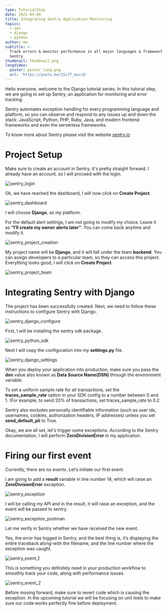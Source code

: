 ```yaml
---
type: TutorialStep
date: 2021-04-09
title: Integrating Sentry Application Monitoring
topics:
  - aws
  - django
  - python
author: mm
subtitle: >-
  Track errors & monitor performance in all major languages & frameworks with
  Sentry
thumbnail: thumbnail.png
longVideo:
  poster: poster_long.png
  url: 'https://youtu.be/1Sc7T_muccQ'
---
```


Hello everyone, welcome to the Django tutorial series. In this tutorial step, 
we are going to set up Sentry, an application for monitoring and error tracking.

Sentry automates exception handling for every programming language and platform, so you can observe and respond
to any issues up and down the stack: JavaScript, Python, PHP, Ruby, Java, and modern frontend frameworks 
and even the serverless frameworks.




To know more about Sentry please visit the website [sentry.io](https://sentry.io/)

# Project Setup

Make sure to create an account in Sentry, it's pretty straight forward. I already have an account,
so I will proceed with the login.

![sentry_login](./steps/step1.png)

Ok, we have reached the dashboard, I will now click on **Create Project**.

![sentry_dashboard](./steps/step2.png)

I will choose **Django**, as my platform. 

For the default alert settings, I am not going to modify my choice. Leave
it as **“I’ll create my owner alerts later”**. You can come back anytime and modify it.

![sentry_project_creation](./steps/step3.png)


My project name will be **Django**, and it will fall under the team **backend**. You can assign developers
to a particular team, so they can access this project. Everything looks good, I will click on **Create Project**.

![sentry_project_team](./steps/step4.png)

# Integrating Sentry with Django

The project has been successfully created. Next, we need to follow these instructions to configure
Sentry with Django. 
 

![sentry_django_configure](./steps/step5.png)

First, I will be installing the sentry sdk package. 

![sentry_python_sdk](./steps/step6.png)

Next I will copy the configuration into my **settings.py** file.

![sentry_django_settings](./steps/step7.png)

When you deploy your application into production, make sure you pass the **dsn** value 
also known as **Data Source Name(DSN)** through the environment variable.

To set a uniform sample rate for all transactions, set the **traces_sample_rate** option in your SDK
config to a number between 0 and 1. (For example, to send 20% of transactions, 
set traces_sample_rate to 0.2

Sentry also excludes personally identifiable 
information (such as user ids, usernames, cookies, authorization headers, IP addresses) unless
you set **send_default_pii** to True.


Okay, we are all set, let's trigger some exceptions. According to the Sentry documentation, I will 
perform **ZeroDivisionError** in my application.

# Firing our first event

Currently, there are no events. Let’s initiate our first event.

I am going to add a **result** variable in line number 14, which will raise an **ZeroDivisionError** exception.

![sentry_exception](./steps/step8.png)

I will be calling my API and in the result, it will raise an exception, and the event will be passed to sentry.

![sentry_exception_postman](./steps/step9.png)

Let me verify in Sentry whether we have received the new event. 


Yes, the error has logged in Sentry, and the best thing is, it’s displaying the entire traceback 
along-with the filename, and the line number where the exception was caught.

![sentry_event_1](./steps/step10.png)

This is something you definitely need in your production workflow to 
smoothly track your code,  along with performance issues.

![sentry_event_2](./steps/step11.png)

Before moving forward, make sure to revert code which is causing the exception. In the 
upcoming tutorial we will be focusing on unit tests to make sure 
our code works perfectly fine before deployment.

